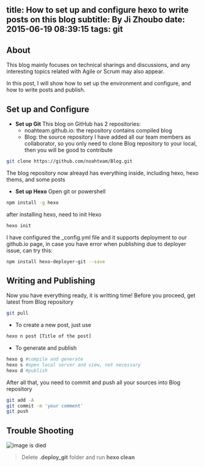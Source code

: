 title: How to set up and configure hexo to write posts on this blog
subtitle: By Ji Zhoubo
date: 2015-06-19 08:39:15
tags: git
---
## About
This blog mainly focuses on technical sharings and discussions, and any interesting topics related with Agile or Scrum may also appear.

In this post, I will show how to set up the environment and configure, and how to write posts and publish.

## Set up and Configure
- **Set up Git**
 This blog on GitHub has 2 repositories: 
    - noahteam.github.io: the repository contains compiled blog    
    - Blog: the source repository
 I have added all our team members as collaborator, so you only need to clone Blog repository to your local, then you will be good to contribute
 ```bash
 git clone https://github.com/noahteam/Blog.git
 ```
 The blog repository now alreayd has everything inside, including hexo, hexo thems, and some posts

- **Set up Hexo**
 Open git or powershell
 ```bash
 npm install -g hexo
 ```
 after installing hexo, need to init Hexo
 ```bash
 hexo init
 ```
 I have configured the _config.yml file and it supports deployment to our github.io page, in case you have error when publishing due to deployer issue, can try this:
 ```bash
 npm install hexo-deployer-git --save
 ```

## Writing and Publishing
Now you have everything ready, it is writting time! 
Before you proceed, get latest from Blog repository
```bash
git pull
```
- To create a new post, just use
 
 ```bash
 hexo n post [Title of the post]
 ```
- To generate and publish
 
 ```bash
 hexo g #compile and generate
 hexo s #open local server and view, not necessary
 hexo d #publish
 ```

After all that, you need to commit and push all your sources into Blog repository

```bash
git add -A
git commit -m 'your comment'
git push
```
 
## Trouble Shooting
![image is died](https://lh3.googleusercontent.com/PzU-BJ6Y-carpM6hp8COX3uxWMEfAo5LRCmn1mzj1g=w482-h304-no "Error one")

> Delete **.deploy_git** folder and run **hexo clean**
